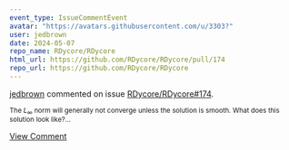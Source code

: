 ```yaml
---
event_type: IssueCommentEvent
avatar: "https://avatars.githubusercontent.com/u/3303?"
user: jedbrown
date: 2024-05-07
repo_name: RDycore/RDycore
html_url: https://github.com/RDycore/RDycore/pull/174
repo_url: https://github.com/RDycore/RDycore
---
```


<a href='https://github.com/jedbrown' target='_blank'>jedbrown</a> commented on issue <a href='https://github.com/RDycore/RDycore/pull/174' target='_blank'>RDycore/RDycore#174</a>.

<small>The $L_\infty$ norm will generally not converge unless the solution is smooth. What does this solution look like?...</small>

<a href='https://github.com/RDycore/RDycore/pull/174' target='_blank'>View Comment</a>